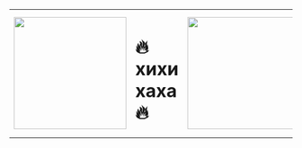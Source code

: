 <table align="center" border="0">
  <tr>
    <td><img src="https://valorantinfo.com/images/es/grafiti-baile-gatuno-de-omen_valorant_gif_50875.gif" width="200"></td>
    <td><h1>🔥 хихи хаха 🔥</h1></td>
    <td><img src="https://valorantinfo.com/images/es/grafiti-baile-gatuno-de-omen_valorant_gif_50875.gif" width="200"></td>
  </tr>
</table>
